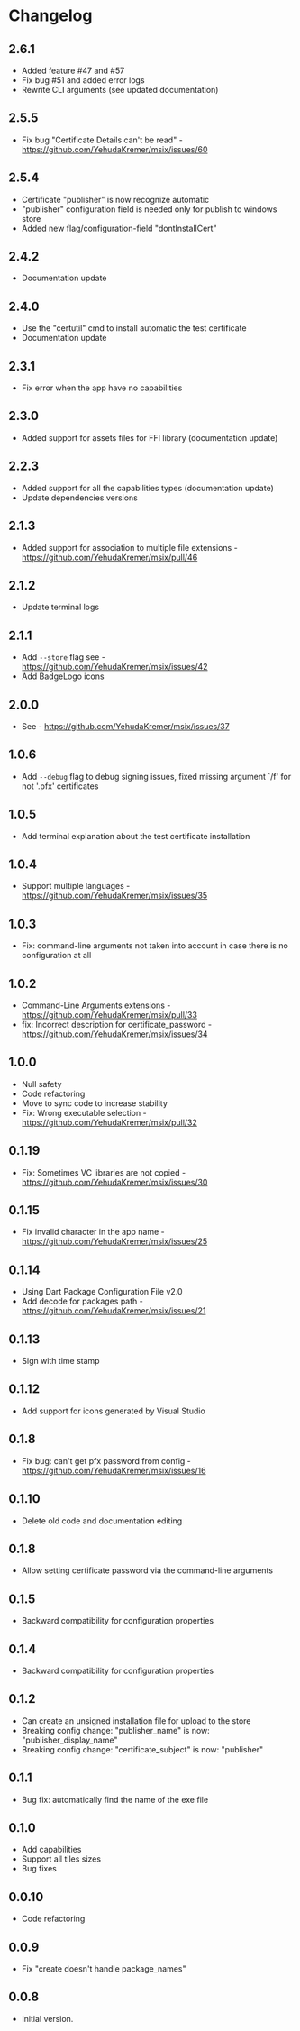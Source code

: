# Changelog

## 2.6.1

 - Added feature #47 and #57
 - Fix bug #51 and added error logs
 - Rewrite CLI arguments (see updated documentation)

## 2.5.5

 - Fix bug "Certificate Details can't be read" - https://github.com/YehudaKremer/msix/issues/60

## 2.5.4

 - Certificate "publisher" is now recognize automatic
 - "publisher" configuration field is needed only for publish to windows store
 - Added new flag/configuration-field "dontInstallCert"

## 2.4.2

 - Documentation update

## 2.4.0

 - Use the "certutil" cmd to install automatic the test certificate 
 - Documentation update 

## 2.3.1

 - Fix error when the app have no capabilities

## 2.3.0

 - Added support for assets files for FFI library (documentation update)

## 2.2.3

 - Added support for all the capabilities types (documentation update)
 - Update dependencies versions 

## 2.1.3

 - Added support for association to multiple file extensions - https://github.com/YehudaKremer/msix/pull/46

## 2.1.2

 - Update terminal logs 

## 2.1.1

 - Add `--store` flag see - https://github.com/YehudaKremer/msix/issues/42
 - Add BadgeLogo icons

## 2.0.0

 - See - https://github.com/YehudaKremer/msix/issues/37

## 1.0.6

 - Add `--debug` flag to debug signing issues, fixed missing argument `/f' for not '.pfx' certificates

## 1.0.5

 - Add terminal explanation about the test certificate installation

## 1.0.4

 - Support multiple languages - https://github.com/YehudaKremer/msix/issues/35

## 1.0.3

 - Fix: command-line arguments not taken into account in case there is no configuration at all

## 1.0.2

 - Command-Line Arguments extensions - https://github.com/YehudaKremer/msix/pull/33
 - fix: Incorrect description for certificate_password - https://github.com/YehudaKremer/msix/issues/34

## 1.0.0

 - Null safety
 - Code refactoring
 - Move to sync code to increase stability
 - Fix: Wrong executable selection - https://github.com/YehudaKremer/msix/pull/32

## 0.1.19

 - Fix: Sometimes VC libraries are not copied - https://github.com/YehudaKremer/msix/issues/30

## 0.1.15

 - Fix invalid character in the app name - https://github.com/YehudaKremer/msix/issues/25

## 0.1.14

 - Using Dart Package Configuration File v2.0
 - Add decode for packages path - https://github.com/YehudaKremer/msix/issues/21

## 0.1.13

 - Sign with time stamp

## 0.1.12

 - Add support for icons generated by Visual Studio

## 0.1.8

- Fix bug: can't get pfx password from config - https://github.com/YehudaKremer/msix/issues/16

## 0.1.10

- Delete old code and documentation editing 

## 0.1.8

- Allow setting certificate password via the command-line arguments

## 0.1.5

- Backward compatibility for configuration properties

## 0.1.4

- Backward compatibility for configuration properties

## 0.1.2

- Can create an unsigned installation file for upload to the store
- Breaking config change: "publisher_name" is now: "publisher_display_name"
- Breaking config change:  "certificate_subject" is now: "publisher"

## 0.1.1

- Bug fix: automatically find the name of the exe file

## 0.1.0

- Add capabilities
- Support all tiles sizes
- Bug fixes

## 0.0.10

- Code refactoring

## 0.0.9

- Fix "create doesn't handle package_names"

## 0.0.8

- Initial version.